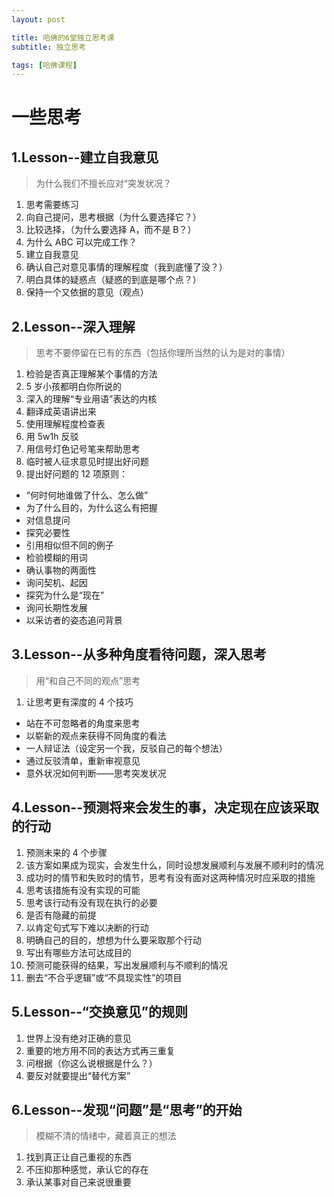 ```yaml
---
layout: post

title: 哈佛的6堂独立思考课
subtitle: 独立思考

tags: [哈佛课程]
---
```


# 一些思考

## 1.Lesson--建立自我意见

> 为什么我们不擅长应对“突发状况？

1. 思考需要练习
2. 向自己提问，思考根据（为什么要选择它？）
3. 比较选择，（为什么要选择 A，而不是 B？）
4. 为什么 ABC 可以完成工作？
5. 建立自我意见
6. 确认自己对意见事情的理解程度（我到底懂了没？）
7. 明白具体的疑惑点（疑惑的到底是哪个点？）
8. 保持一个又依据的意见（观点）

## 2.Lesson--深入理解

> 思考不要停留在已有的东西（包括你理所当然的认为是对的事情）

1. 检验是否真正理解某个事情的方法
2. 5 岁小孩都明白你所说的
3. 深入的理解“专业用语”表达的内核
4. 翻译成英语讲出来
5. 使用理解程度检查表
6. 用 5w1h 反驳
7. 用信号灯色记号笔来帮助思考
8. 临时被人征求意见时提出好问题
9. 提出好问题的 12 项原则：

- “何时何地谁做了什么、怎么做”
- 为了什么目的，为什么这么有把握
- 对信息提问
- 探究必要性
- 引用相似但不同的例子
- 检验模糊的用词
- 确认事物的两面性
- 询问契机、起因
- 探究为什么是“现在”
- 询问长期性发展
- 以采访者的姿态追问背景

## 3.Lesson--从多种角度看待问题，深入思考

> 用“和自己不同的观点”思考

1. 让思考更有深度的 4 个技巧

- 站在不可忽略者的角度来思考
- 以崭新的观点来获得不同角度的看法
- 一人辩证法（设定另一个我，反驳自己的每个想法）
- 通过反驳清单，重新审视意见
- 意外状况如何判断——思考突发状况

## 4.Lesson--预测将来会发生的事，决定现在应该采取的行动

1. 预测未来的 4 个步骤
2. 该方案如果成为现实，会发生什么，同时设想发展顺利与发展不顺利时的情况
3. 成功时的情节和失败时的情节，思考有没有面对这两种情况时应采取的措施
4. 思考该措施有没有实现的可能
5. 思考该行动有没有现在执行的必要
6. 是否有隐藏的前提
7. 以肯定句式写下难以决断的行动
8. 明确自己的目的，想想为什么要采取那个行动
9. 写出有哪些方法可达成目的
10. 预测可能获得的结果，写出发展顺利与不顺利的情况
11. 删去“不合乎逻辑”或“不具现实性”的项目

## 5.Lesson--“交换意见”的规则

1. 世界上没有绝对正确的意见
2. 重要的地方用不同的表达方式再三重复
3. 问根据（你这么说根据是什么？）
4. 要反对就要提出“替代方案”

## 6.Lesson--发现“问题”是“思考”的开始

> 模糊不清的情绪中，藏着真正的想法

1. 找到真正让自己重视的东西
2. 不压抑那种感觉，承认它的存在
3. 承认某事对自己来说很重要
